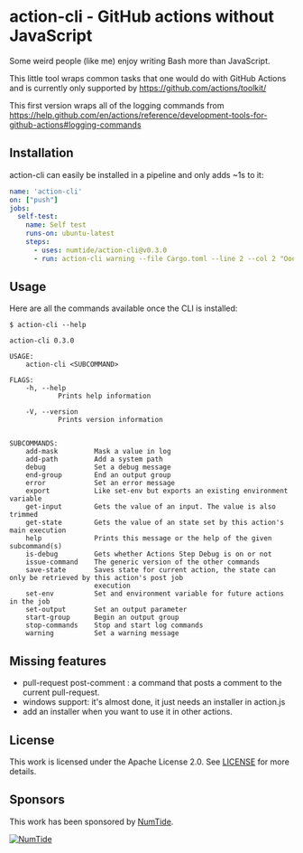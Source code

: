 # action-cli - GitHub actions without JavaScript

Some weird people (like me) enjoy writing Bash more than JavaScript.

This little tool wraps common tasks that one would do with GitHub Actions and
is currently only supported by https://github.com/actions/toolkit/

This first version wraps all of the logging commands from
https://help.github.com/en/actions/reference/development-tools-for-github-actions#logging-commands

## Installation

action-cli can easily be installed in a pipeline and only adds ~1s to it:

```yaml
name: 'action-cli'
on: ["push"]
jobs:
  self-test:
    name: Self test
    runs-on: ubuntu-latest
    steps:
      - uses: numtide/action-cli@v0.3.0
      - run: action-cli warning --file Cargo.toml --line 2 --col 2 "Ooops"
```

## Usage

Here are all the commands available once the CLI is installed:

`$ action-cli --help`
```
action-cli 0.3.0

USAGE:
    action-cli <SUBCOMMAND>

FLAGS:
    -h, --help       
            Prints help information

    -V, --version    
            Prints version information


SUBCOMMANDS:
    add-mask         Mask a value in log
    add-path         Add a system path
    debug            Set a debug message
    end-group        End an output group
    error            Set an error message
    export           Like set-env but exports an existing environment variable
    get-input        Gets the value of an input. The value is also trimmed
    get-state        Gets the value of an state set by this action's main execution
    help             Prints this message or the help of the given subcommand(s)
    is-debug         Gets whether Actions Step Debug is on or not
    issue-command    The generic version of the other commands
    save-state       Saves state for current action, the state can only be retrieved by this action's post job
                     execution
    set-env          Set and environment variable for future actions in the job
    set-output       Set an output parameter
    start-group      Begin an output group
    stop-commands    Stop and start log commands
    warning          Set a warning message
```

## Missing features

* pull-request post-comment <comment>: a command that posts a comment to the
    current pull-request.
* windows support: it's almost done, it just needs an installer in action.js
* add an installer when you want to use it in other actions.

## License

This work is licensed under the Apache License 2.0.
See [LICENSE](LICENSE) for more details.

## Sponsors

This work has been sponsored by [NumTide](https://numtide.com).

[![NumTide](https://avatars3.githubusercontent.com/u/20373834?s=200&v=4)](https://numtide.com)

